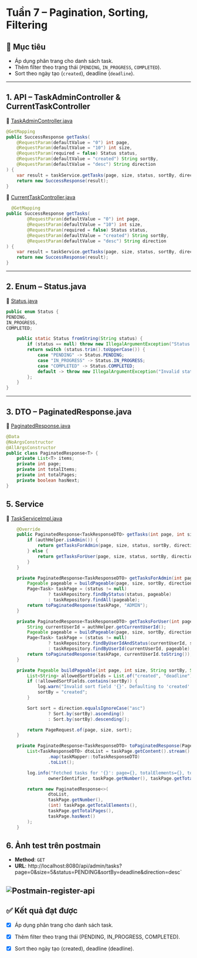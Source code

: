 # Tuần 7 – Pagination, Sorting, Filtering

## 🎯 Mục tiêu
- Áp dụng phân trang cho danh sách task.
- Thêm filter theo trạng thái (`PENDING`, `IN_PROGRESS`, `COMPLETED`).
- Sort theo ngày tạo (`created`), deadline (`deadline`).

---

## 1. API – TaskAdminController & CurrentTaskController
📁 [TaskAdminController.java](../src/main/java/com/taskmanagement/controller/admin/TaskAdminController.java)
```java
@GetMapping
public SuccessResponse getTasks(
    @RequestParam(defaultValue = "0") int page,
    @RequestParam(defaultValue = "10") int size,
    @RequestParam(required = false) Status status,
    @RequestParam(defaultValue = "created") String sortBy,
    @RequestParam(defaultValue = "desc") String direction
) {
    var result = taskService.getTasks(page, size, status, sortBy, direction);
    return new SuccessResponse(result);
}
```
📁 [CurrentTaskController.java](../src/main/java/com/taskmanagement/controller/user/CurrentTaskController.java)
```java
  @GetMapping
public SuccessResponse getTasks(
        @RequestParam(defaultValue = "0") int page,
        @RequestParam(defaultValue = "10") int size,
        @RequestParam(required = false) Status status,
        @RequestParam(defaultValue = "created") String sortBy,
        @RequestParam(defaultValue = "desc") String direction
) {
    var result = taskService.getTasks(page, size, status, sortBy, direction);
    return new SuccessResponse(result);
}
```
---
## 2. Enum – Status.java
📁 [Status.java](../src/main/java/com/taskmanagement/enums/Status.java)
```java
public enum Status {
PENDING,
IN_PROGRESS,
COMPLETED;

    public static Status fromString(String status) {
        if (status == null) throw new IllegalArgumentException("Status cannot be null");
        return switch (status.trim().toUpperCase()) {
            case "PENDING" -> Status.PENDING;
            case "IN_PROGRESS" -> Status.IN_PROGRESS;
            case "COMPLETED" -> Status.COMPLETED;
            default -> throw new IllegalArgumentException("Invalid status: " + status);
        };
    }
}
```
---
## 3. DTO – PaginatedResponse.java
📁 [PaginatedResponse.java](../src/main/java/com/taskmanagement/dto/PaginatedResponse.java)
```java
@Data
@NoArgsConstructor
@AllArgsConstructor
public class PaginatedResponse<T> {
    private List<T> items;
    private int page;
    private int totalItems;
    private int totalPages;
    private boolean hasNext;
}
```
## 5. Service
📁 [TaskServiceImpl.java](../src/main/java/com/taskmanagement/service/impl/TaskServiceImpl.java)
```java
    @Override
    public PaginatedResponse<TaskResponseDTO> getTasks(int page, int size, Status status, String sortBy, String direction) {
        if (authHelper.isAdmin()) {
            return getTasksForAdmin(page, size, status, sortBy, direction);
        } else {
            return getTasksForUser(page, size, status, sortBy, direction);
        }
    }

    private PaginatedResponse<TaskResponseDTO> getTasksForAdmin(int page, int size, Status status, String sortBy, String direction) {
        Pageable pageable = buildPageable(page, size, sortBy, direction);
        Page<Task> taskPage = (status != null)
                ? taskRepository.findByStatus(status, pageable)
                : taskRepository.findAll(pageable);
        return toPaginatedResponse(taskPage, "ADMIN");
    }

    private PaginatedResponse<TaskResponseDTO> getTasksForUser(int page, int size, Status status, String sortBy, String direction) {
        String currentUserId = authHelper.getCurrentUserId();
        Pageable pageable = buildPageable(page, size, sortBy, direction);
        Page<Task> taskPage = (status != null)
                ? taskRepository.findByUserIdAndStatus(currentUserId, status, pageable)
                : taskRepository.findByUserId(currentUserId, pageable);
        return toPaginatedResponse(taskPage, currentUserId.toString());
    }

    private Pageable buildPageable(int page, int size, String sortBy, String direction) {
        List<String> allowedSortFields = List.of("created", "deadline");
        if (!allowedSortFields.contains(sortBy)) {
            log.warn("Invalid sort field '{}'. Defaulting to 'created'.", sortBy);
            sortBy = "created";
        }

        Sort sort = direction.equalsIgnoreCase("asc")
                ? Sort.by(sortBy).ascending()
                : Sort.by(sortBy).descending();

        return PageRequest.of(page, size, sort);
    }

    private PaginatedResponse<TaskResponseDTO> toPaginatedResponse(Page<Task> taskPage, String ownerIdentifier) {
        List<TaskResponseDTO> dtoList = taskPage.getContent().stream()
                .map(taskMapper::toTaskResponseDTO)
                .toList();

        log.info("Fetched tasks for '{}': page={}, totalElements={}, totalPages={}",
                ownerIdentifier, taskPage.getNumber(), taskPage.getTotalElements(), taskPage.getTotalPages());

        return new PaginatedResponse<>(
                dtoList,
                taskPage.getNumber(),
                (int) taskPage.getTotalElements(),
                taskPage.getTotalPages(),
                taskPage.hasNext()
        );
    }
```
## 6. Ảnh test trên postmain
- **Method**: `GET`
- **URL**: http://localhost:8080/api/admin/tasks?page=0&size=5&status=PENDING&sortBy=deadline&direction=desc`

![Postmain-register-api](./images/test-week07.png)
---
## ✅ Kết quả đạt được
- [x] Áp dụng phân trang cho danh sách task.

- [x] Thêm filter theo trạng thái (PENDING, IN_PROGRESS, COMPLETED).

- [x] Sort theo ngày tạo (created), deadline (deadline).


